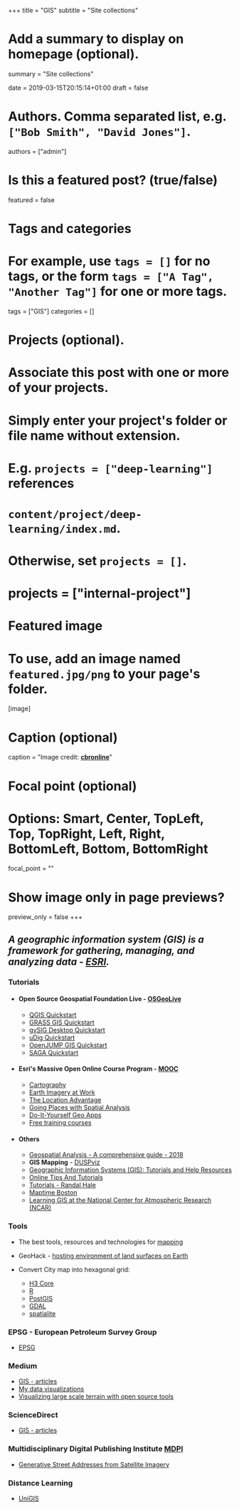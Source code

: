 +++
title = "GIS"
subtitle = "Site collections"

# Add a summary to display on homepage (optional).
summary = "Site collections"

date = 2019-03-15T20:15:14+01:00
draft = false

# Authors. Comma separated list, e.g. `["Bob Smith", "David Jones"]`.
authors = ["admin"]

# Is this a featured post? (true/false)
featured = false

# Tags and categories
# For example, use `tags = []` for no tags, or the form `tags = ["A Tag", "Another Tag"]` for one or more tags.
tags = ["GIS"]
categories = []

# Projects (optional).
#   Associate this post with one or more of your projects.
#   Simply enter your project's folder or file name without extension.
#   E.g. `projects = ["deep-learning"]` references
#   `content/project/deep-learning/index.md`.
#   Otherwise, set `projects = []`.
# projects = ["internal-project"]

# Featured image
# To use, add an image named `featured.jpg/png` to your page's folder.
[image]
  # Caption (optional)
  caption = "Image credit: [**cbronline**](https://www.cbronline.com/what-is/gis-explained/attachment/what-is-gis/)"


  # Focal point (optional)
  # Options: Smart, Center, TopLeft, Top, TopRight, Left, Right, BottomLeft, Bottom, BottomRight
  focal_point = ""

  # Show image only in page previews?
  preview_only = false
+++

## _A geographic information system (GIS) is a framework for gathering, managing, and analyzing data - [ESRI](https://www.esri.com/en-us/what-is-gis/overview)._


### Tutorials

- #### Open Source Geospatial Foundation Live - [OSGeoLive](https://live.osgeo.org/en/index.html)

  - [QGIS Quickstart](https://live.osgeo.org/en/quickstart/qgis_quickstart.html)
  - [GRASS GIS Quickstart](https://live.osgeo.org/en/quickstart/grass_quickstart.html)
  - [gvSIG Desktop Quickstart](https://live.osgeo.org/en/quickstart/gvsig_quickstart.html)
  - [uDig Quickstart](https://live.osgeo.org/en/quickstart/udig_quickstart.html)
  - [OpenJUMP GIS Quickstart](https://live.osgeo.org/en/quickstart/openjump_quickstart.html)
  - [SAGA Quickstart](https://live.osgeo.org/en/quickstart/saga_quickstart.html)


- #### Esri's Massive Open Online Course Program - [MOOC](https://www.esri.com/training/mooc/)

  - [Cartography](https://www.esri.com/training/catalog/596e584bb826875993ba4ebf/cartography./)
  - [Earth Imagery at Work](https://www.esri.com/training/catalog/57aba196cbc441087e0d2395/earth-imagery-at-work/)
  - [The Location Advantage](https://www.esri.com/training/catalog/57660f6cbb54adb30c9454bf/the-location-advantage/)
  - [Going Places with Spatial Analysis](https://www.esri.com/training/catalog/57660f19bb54adb30c9454b0/going-places-with-spatial-analysis/)
  - [Do-It-Yourself Geo Apps](https://www.esri.com/training/catalog/57660ed7bb54adb30c9454a3/do-it-yourself-geo-apps/)
  - [Free training courses](https://www.esri.com/training/Bookmark/P3KEWETBQ)

- #### Others

  - [Geospatial Analysis - A comprehensive guide - 2018](http://www.spatialanalysisonline.com/index.html)
  - **GIS Mapping** - [DUSPviz](http://duspviz.mit.edu/tutorials/#gismapping)
  - [Geographic Information Systems (GIS): Tutorials and Help Resources](https://libguides.mit.edu/c.php?g=176295&p=1161396)
  - [Online Tips And Tutorials](http://sites.tufts.edu/gis/learning-gis/online-tips-and-tutorials/)
  - [Tutorials - Randal Hale](https://www.northrivergeographic.com/tutorials)
  - [Maptime Boston](https://maptimeboston.github.io/)
  - [Learning GIS at the National Center for Atmospheric Research (NCAR)](https://gis.ucar.edu/projects/learning-gis)

### Tools

- The best tools, resources and technologies for [mapping](https://dataviz.tools/category/mapping/)
- GeoHack - [hosting environment of land surfaces on Earth](https://tools.wmflabs.org/geohack/geohack.php?params=___N____E)
- Convert City map into hexagonal grid:

  - [H3 Core](https://uber.github.io/h3/#/documentation/overview/introduction)
  - [R](http://strimas.com/spatial/hexagonal-grids/)
  - [PostGIS](https://medium.com/@goldrydigital/hex-grid-algorithm-for-postgis-4ac45f61d093)
  - [GDAL](https://gis.stackexchange.com/questions/293780/create-hexbin-honeycomb-grid-using-command-line-or-python)
  - [spatialite](https://www.gaia-gis.it/fossil/libspatialite/wiki?name=tesselations-4.0)

### EPSG - European Petroleum Survey Group

- [EPSG](http://spatialreference.org/ref/epsg/)

### Medium

- [GIS - articles](https://medium.com/tag/gis/archive)
- [My data visualizations](https://medium.com/@a.mariel.padilla/my-data-visualizations-3e9a509bb1e4)
- [Visualizing large scale terrain with open source tools](https://medium.com/@morishuz/visualising-large-scale-terrain-with-open-source-tools-25723a5a5461)

### ScienceDirect
- [GIS - articles](https://www.sciencedirect.com/search/advanced?qs=GIS&origin=article&zone=qSearch)

### Multidisciplinary Digital Publishing Institute [MDPI](https://www.mdpi.com/)
- [Generative Street Addresses from Satellite Imagery](https://www.mdpi.com/2220-9964/7/3/84/htm)

### Distance Learning
- [UniGIS](https://unigis.net/)
